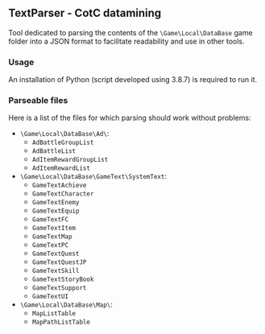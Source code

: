 ## TextParser - CotC datamining

Tool dedicated to parsing the contents of the `\Game\Local\DataBase` game folder into a JSON format 
to facilitate readability and use in other tools.

### Usage

An installation of Python (script developed using 3.8.7) is required to run it.

### Parseable files

Here is a list of the files for which parsing should work without problems:
- `\Game\Local\DataBase\Ad\`:
  - `AdBattleGroupList`
  - `AdBattleList`
  - `AdItemRewardGroupList`
  - `AdItemRewardList`
- `\Game\Local\DataBase\GameText\SystemText`:
  - `GameTextAchieve`
  - `GameTextCharacter`
  - `GameTextEnemy`
  - `GameTextEquip`
  - `GameTextFC`
  - `GameTextItem`
  - `GameTextMap`
  - `GameTextPC`
  - `GameTextQuest`
  - `GameTextQuestJP`
  - `GameTextSkill`
  - `GameTextStoryBook`
  - `GameTextSupport`
  - `GameTextUI`
- `\Game\Local\DataBase\Map\`:
  - `MapListTable`
  - `MapPathListTable`